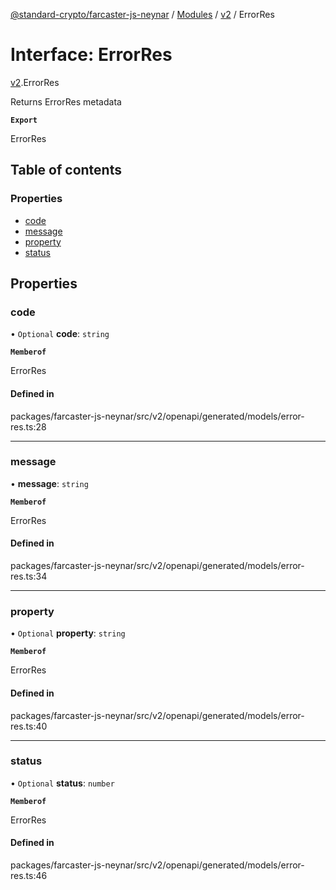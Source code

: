 [@standard-crypto/farcaster-js-neynar](../README.md) / [Modules](../modules.md) / [v2](../modules/v2.md) / ErrorRes

# Interface: ErrorRes

[v2](../modules/v2.md).ErrorRes

Returns ErrorRes metadata

**`Export`**

ErrorRes

## Table of contents

### Properties

- [code](v2.ErrorRes.md#code)
- [message](v2.ErrorRes.md#message)
- [property](v2.ErrorRes.md#property)
- [status](v2.ErrorRes.md#status)

## Properties

### code

• `Optional` **code**: `string`

**`Memberof`**

ErrorRes

#### Defined in

packages/farcaster-js-neynar/src/v2/openapi/generated/models/error-res.ts:28

___

### message

• **message**: `string`

**`Memberof`**

ErrorRes

#### Defined in

packages/farcaster-js-neynar/src/v2/openapi/generated/models/error-res.ts:34

___

### property

• `Optional` **property**: `string`

**`Memberof`**

ErrorRes

#### Defined in

packages/farcaster-js-neynar/src/v2/openapi/generated/models/error-res.ts:40

___

### status

• `Optional` **status**: `number`

**`Memberof`**

ErrorRes

#### Defined in

packages/farcaster-js-neynar/src/v2/openapi/generated/models/error-res.ts:46
